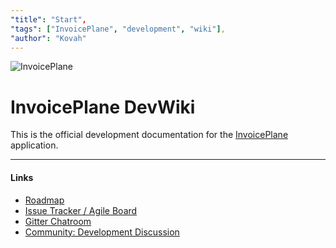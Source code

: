 ```yaml
---
"title": "Start",
"tags": ["InvoicePlane", "development", "wiki"],
"author": "Kovah"
---
```


![InvoicePlane](http://invoiceplane.com/content/logo/PNG/logo_300x150.png)

# InvoicePlane DevWiki

This is the official development documentation for the [InvoicePlane](https://invoiceplane.com) application.

* * *

#### Links

* [Roadmap](https://github.com/InvoicePlane/InvoicePlane-v2/wiki/Roadmap)
* [Issue Tracker / Agile Board](https://development.invoiceplane.com/browse/IPT)
* [Gitter Chatroom](https://gitter.im/InvoicePlane/InvoicePlane/InvoicePlaneDevelopment)
* [Community: Development Discussion](https://community.invoiceplane.com/c/development-discussion)
